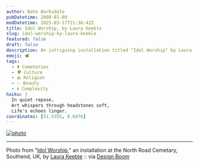```yaml
---
author: Nate Barksdale
pubDatetime: 2009-01-09
modDatetime: 2025-03-17T21:38:42Z
title: Idol Worship, by Laura Keeble
slug: idol-worship-by-laura-keeble
featured: false
draft: false
description: An intriguing installation titled "Idol Worship" by Laura Keeble at the North Road Cemetery in Southend, UK.
emoji: 🕊️
tags:
  - ⚰️ Cemeteries
  - 🌍 Culture
  - ⛪ Religion
  - ✨ Beauty
  - 🌀 Complexity
haiku: |
  In quiet repose,  
  Art whispers through headstones soft,  
  Life's echoes linger.
coordinates: [51.5355, 0.6976]
---
```


[![photo](http://culture-making.com/media/lkb2.jpg)](http://www.designboom.com/weblog/cat/10/view/5039/laura-keeble.html)

---

Photo from "[Idol Worship](http://www.designboom.com/weblog/cat/10/view/5039/laura-keeble.html)," an installation at the North Road Cemetary, Southend, UK, by [Laura Keeble](http://www.laurakeeble.com/graveyard+install/) :: via [Design Boom](http://www.designboom.com/weblog/cat/10/view/5039/laura-keeble.html)
